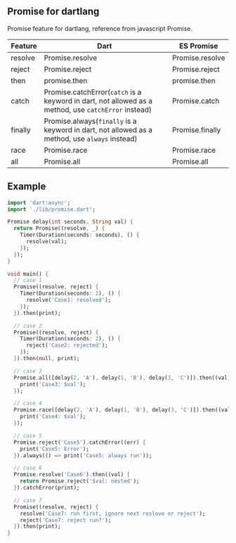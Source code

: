 ## Promise for dartlang

Promise feature for dartlang, reference from javascript Promise.


|Feature|Dart|ES Promise|
|--|--|--|
|resolve|Promise.resolve|Promise.resolve|
|reject|Promise.reject|Promise.reject|
|then|promise.then|promise.then|
|catch|Promise.catchError(`catch` is a keyword in dart, not allowed as a method, use `catchError` instead)|Promise.catch|
|finally|Promise.always(`finally` is a keyword in dart, not allowed as a method, use `always` instead)|Promise.finally|
|race|Promise.race|Promise.race|
|all|Promise.all|Promise.all|

## Example
```dart
import 'dart:async';
import './lib/promise.dart';

Promise delay(int seconds, String val) {
  return Promise((resolve, _) {
    Timer(Duration(seconds: seconds), () {
      resolve(val);
    });
  });
}

void main() {
  // case 1
  Promise((resolve, reject) {
    Timer(Duration(seconds: 2), () {
      resolve('Case1: resolved');
    });
  }).then(print);

  // case 2
  Promise((resolve, reject) {
    Timer(Duration(seconds: 2), () {
      reject('Case2: rejected');
    });
  }).then(null, print);

  // case 3
  Promise.all([delay(2, 'A'), delay(1, 'B'), delay(3, 'C')]).then((val) {
    print('Case3: $val');
  });

  // case 4
  Promise.race([delay(2, 'A'), delay(1, 'B'), delay(3, 'C')]).then((val) {
    print('Case4: $val');
  });

  // case 5
  Promise.reject('Case5').catchError((err) {
    print('Case5: Error');
  }).always(() => print('Case5: always run'));

  // case 6
  Promise.resolve('Case6').then((val) {
    return Promise.reject('$val: nested');
  }).catchError(print);

  // case 7
  Promise((resolve, reject) {
    resolve('Case7: run first, ignore next reslove or reject');
    reject('Case7: reject run?');
  }).then(print);
}
```
